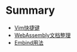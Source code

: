 # Summary

* [Vim快捷键](README.md)
* [WebAssembly文档整理](webassemblywen-dang-zheng-li.md)
* [Embind用法](chang-jing.md)

